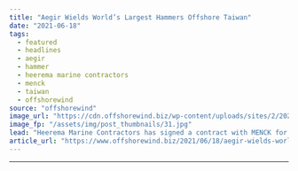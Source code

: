 ```yaml
---
title: "Aegir Wields World’s Largest Hammers Offshore Taiwan"
date: "2021-06-18"
tags: 
  - featured
  - headlines
  - aegir
  - hammer
  - heerema marine contractors
  - menck
  - taiwan
  - offshorewind
source: "offshorewind"
image_url: "https://cdn.offshorewind.biz/wp-content/uploads/sites/2/2021/06/18085003/MHU-4400S-01-completely-assembled-edit.jpg"
image_fp: "/assets/img/post_thumbnails/31.jpg"
lead: "Heerema Marine Contractors has signed a contract with MENCK for the delivery of two"
article_url: "https://www.offshorewind.biz/2021/06/18/aegir-wields-worlds-largest-hammers-offshore-taiwan/"
---
```


---
